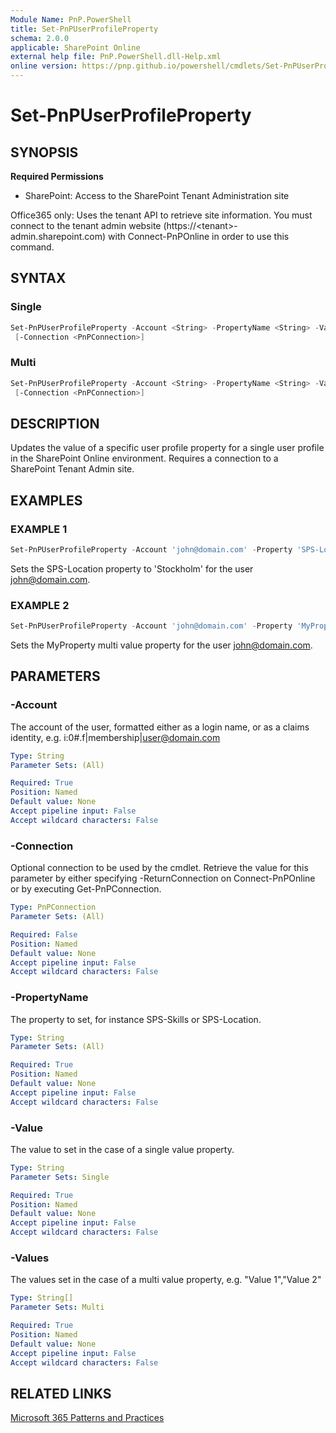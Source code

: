 ```yaml
---
Module Name: PnP.PowerShell
title: Set-PnPUserProfileProperty
schema: 2.0.0
applicable: SharePoint Online
external help file: PnP.PowerShell.dll-Help.xml
online version: https://pnp.github.io/powershell/cmdlets/Set-PnPUserProfileProperty.html
---
```

 
# Set-PnPUserProfileProperty

## SYNOPSIS

**Required Permissions**

* SharePoint: Access to the SharePoint Tenant Administration site

Office365 only: Uses the tenant API to retrieve site information. You must connect to the tenant admin website (https://\<tenant\>-admin.sharepoint.com) with Connect-PnPOnline in order to use this command.

## SYNTAX

### Single
```powershell
Set-PnPUserProfileProperty -Account <String> -PropertyName <String> -Value <String>
 [-Connection <PnPConnection>] 
```

### Multi
```powershell
Set-PnPUserProfileProperty -Account <String> -PropertyName <String> -Values <String[]>
 [-Connection <PnPConnection>] 
```

## DESCRIPTION
Updates the value of a specific user profile property for a single user profile in the SharePoint Online environment. Requires a connection to a SharePoint Tenant Admin site.

## EXAMPLES

### EXAMPLE 1
```powershell
Set-PnPUserProfileProperty -Account 'john@domain.com' -Property 'SPS-Location' -Value 'Stockholm'
```

Sets the SPS-Location property to 'Stockholm' for the user john@domain.com.

### EXAMPLE 2
```powershell
Set-PnPUserProfileProperty -Account 'john@domain.com' -Property 'MyProperty' -Values 'Value 1','Value 2'
```

Sets the MyProperty multi value property for the user john@domain.com.

## PARAMETERS

### -Account
The account of the user, formatted either as a login name, or as a claims identity, e.g. i:0#.f|membership|user@domain.com

```yaml
Type: String
Parameter Sets: (All)

Required: True
Position: Named
Default value: None
Accept pipeline input: False
Accept wildcard characters: False
```

### -Connection
Optional connection to be used by the cmdlet. Retrieve the value for this parameter by either specifying -ReturnConnection on Connect-PnPOnline or by executing Get-PnPConnection.

```yaml
Type: PnPConnection
Parameter Sets: (All)

Required: False
Position: Named
Default value: None
Accept pipeline input: False
Accept wildcard characters: False
```

### -PropertyName
The property to set, for instance SPS-Skills or SPS-Location.

```yaml
Type: String
Parameter Sets: (All)

Required: True
Position: Named
Default value: None
Accept pipeline input: False
Accept wildcard characters: False
```

### -Value
The value to set in the case of a single value property.

```yaml
Type: String
Parameter Sets: Single

Required: True
Position: Named
Default value: None
Accept pipeline input: False
Accept wildcard characters: False
```

### -Values
The values set in the case of a multi value property, e.g. "Value 1","Value 2"

```yaml
Type: String[]
Parameter Sets: Multi

Required: True
Position: Named
Default value: None
Accept pipeline input: False
Accept wildcard characters: False
```

## RELATED LINKS

[Microsoft 365 Patterns and Practices](https://aka.ms/m365pnp)

